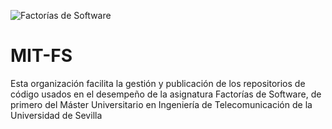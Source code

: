 ![Factorías de Software](https://github.com/MIT-FS/.github/img/logofs.png)
# MIT-FS

Esta organización facilita la gestión y publicación de los repositorios de código usados en el desempeño de la asignatura Factorías de Software, de primero del Máster Universitario en Ingeniería de Telecomunicación de la Universidad de Sevilla
